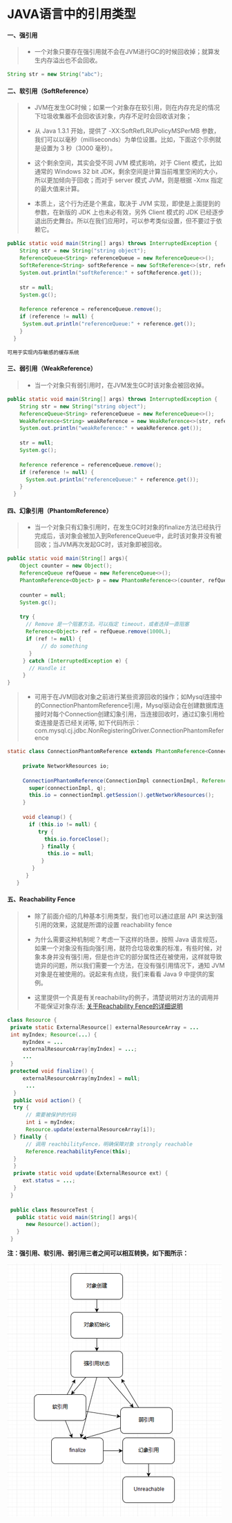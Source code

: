 # JAVA语言中的引用类型

#### **一、强引用**

> * 一个对象只要存在强引用就不会在JVM进行GC的时候回收掉；就算发生内存溢出也不会回收。

```java
String str = new String("abc");
```

#### **二、软引用（SoftReference）**

>*    JVM在发生GC时候；如果一个对象存在软引用，则在内存充足的情况下垃圾收集器不会回收该对象，内存不足时会回收该对象；
>
>*    从 Java 1.3.1 开始，提供了 -XX:SoftRefLRUPolicyMSPerMB 参数，我们可以以毫秒（milliseconds）为单位设置。比如，下面这个示例就是设置为 3 秒（3000 毫秒）。
>
>*    这个剩余空间，其实会受不同 JVM 模式影响，对于 Client 模式，比如通常的 Windows 32 bit JDK，剩余空间是计算当前堆里空闲的大小，所以更加倾向于回收；而对于 server 模式 JVM，则是根据 -Xmx 指定的最大值来计算。
>
>*    本质上，这个行为还是个黑盒，取决于 JVM 实现，即使是上面提到的参数，在新版的 JDK 上也未必有效，另外 Client 模式的 JDK 已经逐步退出历史舞台。所以在我们应用时，可以参考类似设置，但不要过于依赖它。
   
```java
public static void main(String[] args) throws InterruptedException { 
    String str = new String("string object");
    ReferenceQueue<String> referenceQueue = new ReferenceQueue<>();
    SoftReference<String> softReference = new SoftReference<>(str, referenceQueue);
    System.out.println("softReference:" + softReference.get());
    
    str = null;
    System.gc(); 
    
    Reference reference = referenceQueue.remove(); 
    if (reference != null) {
     System.out.println("referenceQueue:" + reference.get());
    } 
  }
```

```
可用于实现内存敏感的缓存系统
```

#### **三、弱引用（WeakReference）**
    

>* 当一个对象只有弱引用时，在JVM发生GC时该对象会被回收掉。

```java
public static void main(String[] args) throws InterruptedException {    
    String str = new String("string object");    
    ReferenceQueue<String> referenceQueue = new ReferenceQueue<>();    
    WeakReference<String> weakReference = new WeakReference<>(str, referenceQueue);
    System.out.println("weakReference:" + weakReference.get());
    
    str = null;    
    System.gc();   
    
    Reference reference = referenceQueue.remove();    
    if (reference != null) {      
      System.out.println("referenceQueue:" + reference.get());
    }
  }
```

#### **四、幻象引用（PhantomReference）**
     

>*    当一个对象只有幻象引用时，在发生GC时对象的finalize方法已经执行完成后，该对象会被加入到ReferenceQueue中，此时该对象并没有被回收；当JVM再次发起GC时，该对象即被回收。

```java
public static void main(String[] args){
    Object counter = new Object();
    ReferenceQueue refQueue = new ReferenceQueue<>();
    PhantomReference<Object> p = new PhantomReference<>(counter, refQueue);
    
    counter = null;
    System.gc();
    
    try {
      // Remove 是一个阻塞方法，可以指定 timeout，或者选择一直阻塞
      Reference<Object> ref = refQueue.remove(1000L);
      if (ref != null) {
           // do something
       }
     } catch (InterruptedException e) {
       // Handle it
     }
}
```

>* 可用于在JVM回收对象之前进行某些资源回收的操作；如Mysql连接中的ConnectionPhantomReference引用，Mysql驱动会在创建数据库连接时对每个Connection创建幻象引用，当连接回收时，通过幻象引用检查连接是否已经关闭等, 如下代码所示： 
com.mysql.cj.jdbc.NonRegisteringDriver.ConnectionPhantomReference
```java
static class ConnectionPhantomReference extends PhantomReference<ConnectionImpl> {

     private NetworkResources io; 
     
     ConnectionPhantomReference(ConnectionImpl connectionImpl, ReferenceQueue<ConnectionImpl> q) {  
       super(connectionImpl, q); 
       this.io = connectionImpl.getSession().getNetworkResources();
     }
     
     void cleanup() {
       if (this.io != null) {
          try {
            this.io.forceClose();
           } finally {
             this.io = null;
           }
        }
      }
   }
```

#### **五、Reachability Fence**
     

>*    除了前面介绍的几种基本引用类型，我们也可以通过底层 API 来达到强引用的效果，这就是所谓的设置 reachability fence
>
>*    为什么需要这种机制呢？考虑一下这样的场景，按照 Java 语言规范，如果一个对象没有指向强引用，就符合垃圾收集的标准，有些时候，对象本身并没有强引用，但是也许它的部分属性还在被使用，这样就导致诡异的问题，所以我们需要一个方法，在没有强引用情况下，通知 JVM 对象是在被使用的。说起来有点绕，我们来看看 Java 9 中提供的案例。
>
>*    这里提供一个真是有关reachability的例子，清楚说明对方法的调用并不能保证对象存活; [关于Reachability Fence的详细说明](http://mail.openjdk.java.net/pipermail/jdk-dev/2018-October/002067.html)

```java
class Resource {
 private static ExternalResource[] externalResourceArray = ...
 int myIndex; Resource(...) {
     myIndex = ...
     externalResourceArray[myIndex] = ...;
     ...
 }
 protected void finalize() {
     externalResourceArray[myIndex] = null;
      ...
  }
  public void action() {
  try {
      // 需要被保护的代码
      int i = myIndex;
      Resource.update(externalResourceArray[i]);
  } finally {
      // 调用 reachbilityFence，明确保障对象 strongly reachable
      Reference.reachabilityFence(this);
  }
  }
  private static void update(ExternalResource ext) {
     ext.status = ...;
  }
 } 
 
 public class ResourceTest {
   public static void main(String[] args){
      new Resource().action();
   }
 }
```

**注：强引用、软引用、弱引用三者之间可以相互转换，如下图所示：**

![f071bba1b2f5e158288ca18ab65602aa.png](../../../../../resources/ref/ref.png)
